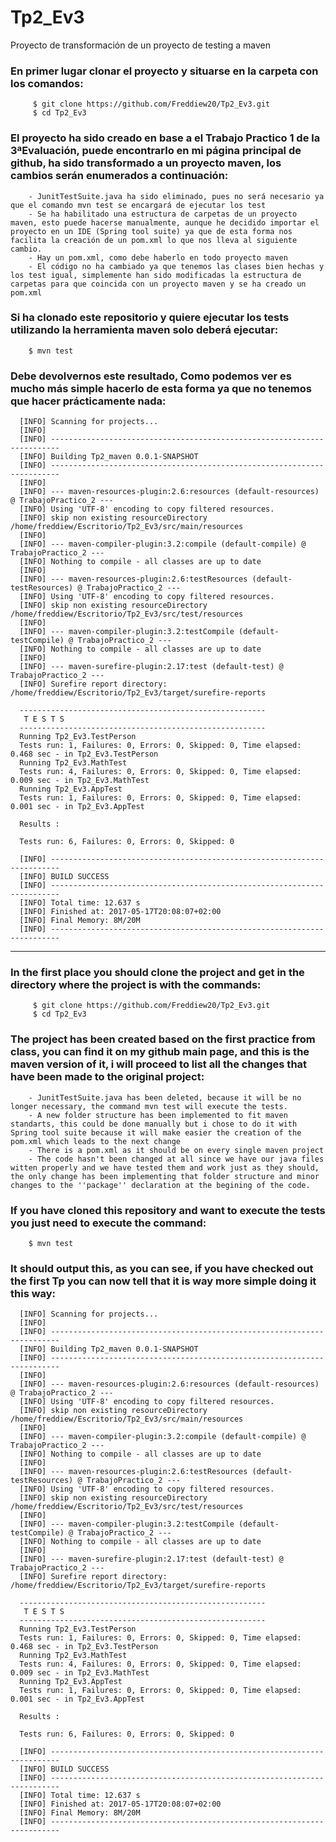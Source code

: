 # Tp2_Ev3
Proyecto de transformación de un proyecto de testing a maven

   ### En primer lugar clonar el proyecto y situarse en la carpeta con los comandos:
   
         $ git clone https://github.com/Freddiew20/Tp2_Ev3.git 
         $ cd Tp2_Ev3

   ### El proyecto ha sido creado en base a el Trabajo Practico 1 de la 3ªEvaluación, puede encontrarlo en mi página principal de github, ha sido transformado a un proyecto maven, los cambios serán enumerados a continuación:
   
        - JunitTestSuite.java ha sido eliminado, pues no será necesario ya que el comando mvn test se encargará de ejecutar los test
        - Se ha habilitado una estructura de carpetas de un proyecto maven, esto puede hacerse manualmente, aunque he decidido importar el proyecto en un IDE (Spring tool suite) ya que de esta forma nos facilita la creación de un pom.xml lo que nos lleva al siguiente cambio.
        - Hay un pom.xml, como debe haberlo en todo proyecto maven
        - El código no ha cambiado ya que tenemos las clases bien hechas y los test igual, simplemente han sido modificadas la estructura de carpetas para que coincida con un proyecto maven y se ha creado un pom.xml
       
   ### Si ha clonado este repositorio y quiere ejecutar los tests utilizando la herramienta maven solo deberá ejecutar:
   
        $ mvn test
   
   ### Debe devolvernos este resultado, Como podemos ver es mucho más simple hacerlo de esta forma ya que no tenemos que hacer prácticamente nada:
   
      [INFO] Scanning for projects...
      [INFO]                                                                         
      [INFO] ------------------------------------------------------------------------
      [INFO] Building Tp2_maven 0.0.1-SNAPSHOT
      [INFO] ------------------------------------------------------------------------
      [INFO]
      [INFO] --- maven-resources-plugin:2.6:resources (default-resources) @ TrabajoPractico_2 ---
      [INFO] Using 'UTF-8' encoding to copy filtered resources.
      [INFO] skip non existing resourceDirectory /home/freddiew/Escritorio/Tp2_Ev3/src/main/resources
      [INFO]
      [INFO] --- maven-compiler-plugin:3.2:compile (default-compile) @ TrabajoPractico_2 ---
      [INFO] Nothing to compile - all classes are up to date
      [INFO]
      [INFO] --- maven-resources-plugin:2.6:testResources (default-testResources) @ TrabajoPractico_2 ---
      [INFO] Using 'UTF-8' encoding to copy filtered resources.
      [INFO] skip non existing resourceDirectory /home/freddiew/Escritorio/Tp2_Ev3/src/test/resources
      [INFO]
      [INFO] --- maven-compiler-plugin:3.2:testCompile (default-testCompile) @ TrabajoPractico_2 ---
      [INFO] Nothing to compile - all classes are up to date
      [INFO]
      [INFO] --- maven-surefire-plugin:2.17:test (default-test) @ TrabajoPractico_2 ---
      [INFO] Surefire report directory: /home/freddiew/Escritorio/Tp2_Ev3/target/surefire-reports

      -------------------------------------------------------
       T E S T S
      -------------------------------------------------------
      Running Tp2_Ev3.TestPerson
      Tests run: 1, Failures: 0, Errors: 0, Skipped: 0, Time elapsed: 0.468 sec - in Tp2_Ev3.TestPerson
      Running Tp2_Ev3.MathTest
      Tests run: 4, Failures: 0, Errors: 0, Skipped: 0, Time elapsed: 0.009 sec - in Tp2_Ev3.MathTest
      Running Tp2_Ev3.AppTest
      Tests run: 1, Failures: 0, Errors: 0, Skipped: 0, Time elapsed: 0.001 sec - in Tp2_Ev3.AppTest

      Results :

      Tests run: 6, Failures: 0, Errors: 0, Skipped: 0

      [INFO] ------------------------------------------------------------------------
      [INFO] BUILD SUCCESS
      [INFO] ------------------------------------------------------------------------
      [INFO] Total time: 12.637 s
      [INFO] Finished at: 2017-05-17T20:08:07+02:00
      [INFO] Final Memory: 8M/20M
      [INFO] ------------------------------------------------------------------------
      
 ---------------------------------------------------------------------------------------------------------------------------------------
 
   ### In the first place you should clone the project and get in the directory where the project is with the commands:
   
         $ git clone https://github.com/Freddiew20/Tp2_Ev3.git 
         $ cd Tp2_Ev3

   ### The project has been created based on the first practice from class, you can find it on my github main page, and this is the maven version of it, i will proceed to list all the changes that have been made to the original project:
   
        - JunitTestSuite.java has been deleted, because it will be no longer necessary, the command mvn test will execute the tests.
        - A new folder structure has been implemented to fit maven standarts, this could be done manually but i chose to do it with Spring tool suite because it will make easier the creation of the pom.xml which leads to the next change
        - There is a pom.xml as it should be on every single maven project
        - The code hasn't been changed at all since we have our java files witten properly and we have tested them and work just as they should, the only change has been implementing that folder structure and minor changes to the ''package'' declaration at the begining of the code.
   ### If you have cloned this repository and want to execute the tests you just need to execute the command:
   
        $ mvn test
   
   ### It should output this, as you can see, if you have checked out the first Tp you can now tell that it is way more simple doing it this way:
   
      [INFO] Scanning for projects...
      [INFO]                                                                         
      [INFO] ------------------------------------------------------------------------
      [INFO] Building Tp2_maven 0.0.1-SNAPSHOT
      [INFO] ------------------------------------------------------------------------
      [INFO]
      [INFO] --- maven-resources-plugin:2.6:resources (default-resources) @ TrabajoPractico_2 ---
      [INFO] Using 'UTF-8' encoding to copy filtered resources.
      [INFO] skip non existing resourceDirectory /home/freddiew/Escritorio/Tp2_Ev3/src/main/resources
      [INFO]
      [INFO] --- maven-compiler-plugin:3.2:compile (default-compile) @ TrabajoPractico_2 ---
      [INFO] Nothing to compile - all classes are up to date
      [INFO]
      [INFO] --- maven-resources-plugin:2.6:testResources (default-testResources) @ TrabajoPractico_2 ---
      [INFO] Using 'UTF-8' encoding to copy filtered resources.
      [INFO] skip non existing resourceDirectory /home/freddiew/Escritorio/Tp2_Ev3/src/test/resources
      [INFO]
      [INFO] --- maven-compiler-plugin:3.2:testCompile (default-testCompile) @ TrabajoPractico_2 ---
      [INFO] Nothing to compile - all classes are up to date
      [INFO]
      [INFO] --- maven-surefire-plugin:2.17:test (default-test) @ TrabajoPractico_2 ---
      [INFO] Surefire report directory: /home/freddiew/Escritorio/Tp2_Ev3/target/surefire-reports

      -------------------------------------------------------
       T E S T S
      -------------------------------------------------------
      Running Tp2_Ev3.TestPerson
      Tests run: 1, Failures: 0, Errors: 0, Skipped: 0, Time elapsed: 0.468 sec - in Tp2_Ev3.TestPerson
      Running Tp2_Ev3.MathTest
      Tests run: 4, Failures: 0, Errors: 0, Skipped: 0, Time elapsed: 0.009 sec - in Tp2_Ev3.MathTest
      Running Tp2_Ev3.AppTest
      Tests run: 1, Failures: 0, Errors: 0, Skipped: 0, Time elapsed: 0.001 sec - in Tp2_Ev3.AppTest

      Results :

      Tests run: 6, Failures: 0, Errors: 0, Skipped: 0

      [INFO] ------------------------------------------------------------------------
      [INFO] BUILD SUCCESS
      [INFO] ------------------------------------------------------------------------
      [INFO] Total time: 12.637 s
      [INFO] Finished at: 2017-05-17T20:08:07+02:00
      [INFO] Final Memory: 8M/20M
      [INFO] ------------------------------------------------------------------------
